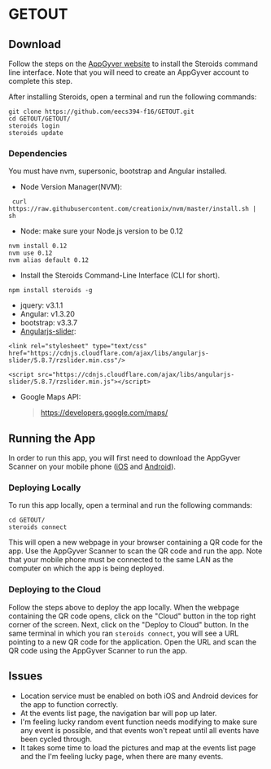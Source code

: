 # GETOUT

## Download
Follow the steps on the [AppGyver website](http://www.appgyver.io/steroids/getting_started) to install the Steroids command line interface. Note that you will need to create an AppGyver account to complete this step.

After installing Steroids, open a terminal and run the following commands:
```
git clone https://github.com/eecs394-f16/GETOUT.git
cd GETOUT/GETOUT/
steroids login
steroids update
```
### Dependencies
 You must have nvm, supersonic, bootstrap and Angular installed.
 
 * Node Version Manager(NVM): 
 
```
 curl https://raw.githubusercontent.com/creationix/nvm/master/install.sh | sh
```

* Node: make sure your Node.js version to be 0.12

```
nvm install 0.12
nvm use 0.12
nvm alias default 0.12
```

* Install the Steroids Command-Line Interface (CLI for short).

```
npm install steroids -g
```

* jquery: v3.1.1
* Angular: v1.3.20
* bootstrap: v3.3.7
* [Angularjs-slider](https://github.com/angular-slider/angularjs-slider):   

```
<link rel="stylesheet" type="text/css" href="https://cdnjs.cloudflare.com/ajax/libs/angularjs-slider/5.8.7/rzslider.min.css"/>

<script src="https://cdnjs.cloudflare.com/ajax/libs/angularjs-slider/5.8.7/rzslider.min.js"></script>
```
  
* Google Maps API: 
   >https://developers.google.com/maps/

## Running the App
In order to run this app, you will first need to download the AppGyver Scanner on your mobile phone ([iOS](https://itunes.apple.com/fi/app/appgyver-scanner/id575076515) and [Android](https://play.google.com/store/apps/details?id=com.appgyver.freshandroid)).

### Deploying Locally
To run this app locally, open a terminal and run the following commands:
```
cd GETOUT/
steroids connect
```
This will open a new webpage in your browser containing a QR code for the app. Use the AppGyver Scanner to scan the QR code and run the app. Note that your mobile phone must be connected to the same LAN as the computer on which the app is being deployed.

### Deploying to the Cloud
Follow the steps above to deploy the app locally. When the webpage containing the QR code opens, click on the "Cloud" button in the top right corner of the screen. Next, click on the "Deploy to Cloud" button. In the same terminal in which you ran `steroids connect`, you will see a URL pointing to a new QR code for the application. Open the URL and scan the QR code using the AppGyver Scanner to run the app.

## Issues

   * Location service must be enabled on both iOS and Android devices for the app to function correctly.
   * At the events list page, the navigation bar will pop up later. 
   * I'm feeling lucky random event function needs modifying to make sure any event is possible, and that events won't repeat until all events have been cycled through.
   * It takes some time to load the pictures and map at the events list page and the I'm feeling lucky page, when there are many events.

